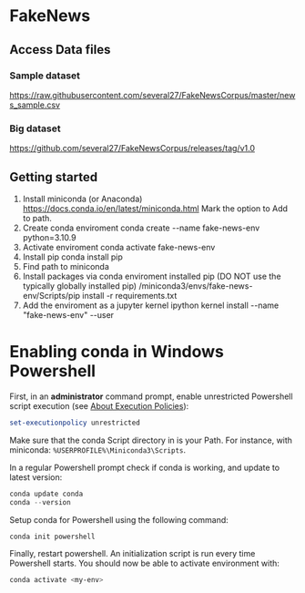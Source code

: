 # FakeNews

## Access Data files

### Sample dataset

https://raw.githubusercontent.com/several27/FakeNewsCorpus/master/news_sample.csv

### Big dataset

https://github.com/several27/FakeNewsCorpus/releases/tag/v1.0

## Getting started

1. Install miniconda (or Anaconda)
   https://docs.conda.io/en/latest/miniconda.html
   Mark the option to Add to path.
2. Create conda enviroment
   conda create --name fake-news-env python=3.10.9
3. Activate enviroment
   conda activate fake-news-env
4. Install pip
   conda install pip
5. Find path to miniconda
6. Install packages via conda enviroment installed pip (DO NOT use the typically globally installed pip)
   /miniconda3/envs/fake-news-env/Scripts/pip install -r requirements.txt
7. Add the enviroment as a jupyter kernel
   ipython kernel install --name "fake-news-env" --user

# Enabling conda in Windows Powershell

First, in an **administrator** command prompt, enable unrestricted Powershell script execution
(see [About Execution Policies](https://docs.microsoft.com/en-ca/powershell/module/microsoft.powershell.core/about/about_execution_policies)):

```powershell
set-executionpolicy unrestricted
```

Make sure that the conda Script directory in is your Path.
For instance, with miniconda: `%USERPROFILE%\Miniconda3\Scripts`.

In a regular Powershell prompt check if conda is working, and update to latest version:

```powershell
conda update conda
conda --version
```

Setup conda for Powershell using the following command:

```powershell
conda init powershell
```

Finally, restart powershell. An initialization script is run every time Powershell starts.
You should now be able to activate environment with:

```powershell
conda activate <my-env>
```
